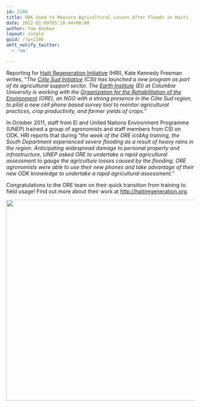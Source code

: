 ```yaml
---
id: 2186
title: ODK Used to Measure Agricultural Losses After Floods in Haiti
date: 2012-01-09T05:18:44+00:00
author: Yaw Anokwa
layout: single
guid: /?p=2186
aktt_notify_twitter:
  - 'no'

---
```

Reporting for [Haiti Regeneration Initiative](http://haitiregeneration.org/node/993) (HRI), Kate Kennedy Freeman writes, “_The [Côte Sud Initiative](http://haitiregeneration.org/csi_intro_wsubs) (CSI) has launched a new program as part of its agricultural support sector. The [Earth Institute](http://earth.columbia.edu) (EI) at Columbia University is working with the [Organization for the Rehabilitation of the Environment](http://oreworld.org) (ORE), an NGO with a strong presence in the Côte Sud region, to pilot a new cell phone based survey tool to monitor agricultural practices, crop productivity, and farmer yields of crops._”

In October 2011, staff from EI and United Nations Environment Programme (UNEP) trained a group of agronomists and staff members from CSI on ODK. HRI reports that during “_the week of the ORE ict4Ag training, the South Department experienced severe flooding as a result of heavy rains in the region. Anticipating widespread damage to personal property and infrastructure, UNEP asked ORE to undertake a rapid agricultural assessment to gauge the agriculture losses caused by the flooding. ORE agronomists were able to use their new phones and take advantage of their new ODK knowledge to undertake a rapid agricultural assessment._”

Congratulations to the ORE team on their quick transition from training to field usage! Find out more about their work at <http://haitiregeneration.org>.

<img src="http://www.haitiregeneration.org/sites/hri7/files/styles/large/public/Outdoors.JPG" width="538" />
